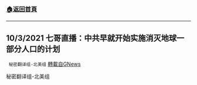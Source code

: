###  [:house:返回首頁](https://github.com/ourhimalayas/txt)
---


## 10/3/2021 七哥直播：中共早就开始实施消灭地球一部分人口的计划
` 秘密翻译组-北美组` [轉載自GNews](https://gnews.org/zh-hans/1579558/)

秘密翻译组-北美组
